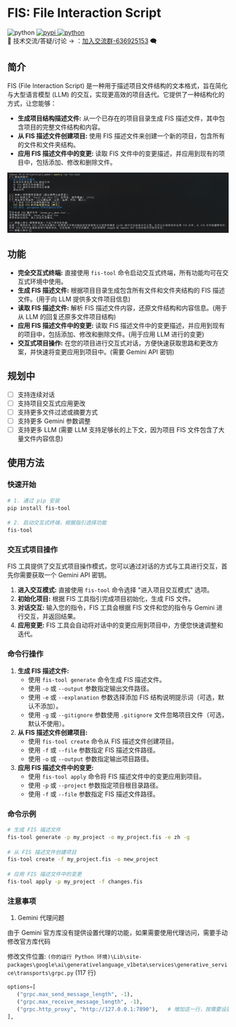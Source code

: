 # FIS: File Interaction Script

<div>
   <img src="https://img.shields.io/badge/python-3.9+-6a9.svg" alt="python">
   <a href="https://pypi.python.org/pypi/fis-tool">
      <img src="https://img.shields.io/pypi/v/fis-tool.svg" alt="pypi">
   </a>
   <a href="https://jq.qq.com/?_wv=1027&k=71t9iCT7">
      <img src="https://img.shields.io/badge/加入交流群-636925153-c42.svg" alt="python">
   </a>
   <br/>💬 技术交流/答疑/讨论 -> ：<a href="https://jq.qq.com/?_wv=1027&k=71t9iCT7">加入交流群-636925153</a> 🗨️
</div>

## 简介

FIS (File Interaction Script) 是一种用于描述项目文件结构的文本格式，旨在简化与大型语言模型 (LLM) 的交互，实现更高效的项目迭代。它提供了一种结构化的方式，让您能够：

- **生成项目结构描述文件:** 从一个已存在的项目目录生成 FIS 描述文件，其中包含项目的完整文件结构和内容。
- **从 FIS 描述文件创建项目:** 使用 FIS 描述文件来创建一个新的项目，包含所有的文件和文件夹结构。
- **应用 FIS 描述文件中的变更:** 读取 FIS 文件中的变更描述，并应用到现有的项目中，包括添加、修改和删除文件。

![example](docs/image.png)

## 功能

- **完全交互式终端:** 直接使用 `fis-tool` 命令启动交互式终端，所有功能均可在交互式环境中使用。
- **生成 FIS 描述文件:** 根据项目目录生成包含所有文件和文件夹结构的 FIS 描述文件。(用于向 LLM 提供多文件项目信息)
- **读取 FIS 描述文件:** 解析 FIS 描述文件内容，还原文件结构和内容信息。(用于从 LLM 的回复还原多文件项目结构)
- **应用 FIS 描述文件中的变更:** 读取 FIS 描述文件中的变更描述，并应用到现有的项目中，包括添加、修改和删除文件。(用于应用 LLM 进行的变更)
- **交互式项目操作:** 在您的项目进行交互式对话，方便快速获取思路和更改方案，并快速将变更应用到项目中。(需要 Gemini API 密钥)

## 规划中

- [ ] 支持连续对话
- [ ] 支持项目交互式应用更改
- [ ] 支持更多文件过滤或摘要方式
- [ ] 支持更多 Gemini 参数调整
- [ ] 支持更多 LLM (需要 LLM 支持足够长的上下文，因为项目 FIS 文件包含了大量文件内容信息)

## 使用方法

### 快速开始

```bash
# 1. 通过 pip 安装
pip install fis-tool

# 2. 启动交互式终端，根据指引选择功能
fis-tool
```

### 交互式项目操作

FIS 工具提供了交互式项目操作模式，您可以通过对话的方式与工具进行交互，首先你需要获取一个 Gemini API 密钥。

1. **进入交互模式:** 直接使用 `fis-tool` 命令选择 "进入项目交互模式" 选项。
2. **初始化项目:** 根据 FIS 工具指引完成项目初始化，生成 FIS 文件。
3. **对话交互:** 输入您的指令，FIS 工具会根据 FIS 文件和您的指令与 Gemini 进行交互，并返回结果。
4. **应用变更:** FIS 工具会自动将对话中的变更应用到项目中，方便您快速调整和迭代。

### 命令行操作

1. **生成 FIS 描述文件:**
   - 使用 `fis-tool generate` 命令生成 FIS 描述文件。
   - 使用 `-o` 或 `--output` 参数指定输出文件路径。
   - 使用 `-e` 或 `--explanation` 参数选择添加 FIS 结构说明提示词（可选，默认不添加）。
   - 使用 `-g` 或 `--gitignore` 参数使用 `.gitignore` 文件忽略项目文件（可选，默认不使用）。
2. **从 FIS 描述文件创建项目:**
   - 使用 `fis-tool create` 命令从 FIS 描述文件创建项目。
   - 使用 `-f` 或 `--file` 参数指定 FIS 描述文件路径。
   - 使用 `-o` 或 `--output` 参数指定输出项目路径。
3. **应用 FIS 描述文件中的变更:**
   - 使用 `fis-tool apply` 命令将 FIS 描述文件中的变更应用到项目。
   - 使用 `-p` 或 `--project` 参数指定项目根目录路径。
   - 使用 `-f` 或 `--file` 参数指定 FIS 描述文件路径。

### 命令示例

```bash
# 生成 FIS 描述文件
fis-tool generate -p my_project -o my_project.fis -e zh -g

# 从 FIS 描述文件创建项目
fis-tool create -f my_project.fis -o new_project

# 应用 FIS 描述文件中的变更
fis-tool apply -p my_project -f changes.fis
```

### 注意事项

1. Gemini 代理问题

由于 Gemini 官方库没有提供设置代理的功能，如果需要使用代理访问，需要手动修改官方库代码

修改文件位置: `(你的运行 Python 环境)\Lib\site-packages\google\ai\generativelanguage_v1beta\services\generative_service\transports\grpc.py` (117 行)

```python
options=[
   ("grpc.max_send_message_length", -1),
   ("grpc.max_receive_message_length", -1),
   ("grpc.http_proxy", "http://127.0.0.1:7890"),   # 增加这一行，按需要设置为你的代理地址
],
```
